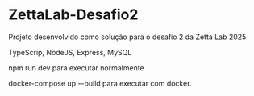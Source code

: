 # ZettaLab-Desafio2
Projeto desenvolvido como solução para o desafio 2 da Zetta Lab 2025

TypeScrip, NodeJS, Express, MySQL

npm run dev para executar normalmente

docker-compose up --build para executar com docker.
